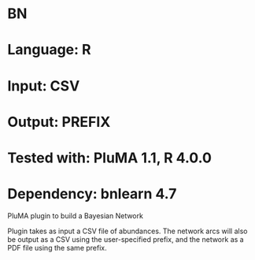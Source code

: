 # BN
# Language: R
# Input: CSV
# Output: PREFIX
# Tested with: PluMA 1.1, R 4.0.0
# Dependency: bnlearn 4.7

PluMA plugin to build a Bayesian Network

Plugin takes as input a CSV file of abundances.  The network arcs will also be output as a CSV using the user-specified prefix, and the network as a PDF file using the same prefix. 
